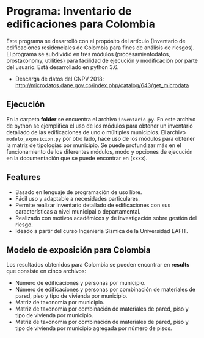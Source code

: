 Programa: Inventario de edificaciones para Colombia
================================================
Este programa se desarrolló con el  propósito  del  artículo (Inventario  de  edificaciones  residenciales  de  Colombia  para  fines de  análisis  de  riesgos).  El  programa  se  subdividió  en  tres  módulos  (procesamientodatos, prostaxonomy, utilities) para facilidad de ejecución y modificación por parte del usuario. Está  desarrollado  en  python  3.6. 

- Descarga de datos del CNPV 2018: http://microdatos.dane.gov.co/index.php/catalog/643/get_microdata

Ejecución
--------

En la carpeta **folder** se encuentra el archivo `inventario.py`. En este archivo de python se ejemplifica el uso de los módulos para obtener un inventario detallado de las edificaciones de uno o múltiples municipios. El archivo `modelo_exposicion.py` por otro lado, hace uso de los módulos para obtener la matriz de tipologías por municipio. Se puede profundizar más en el funcionamiento de los diferentes módulos, modo y opciones de ejecución en la documentación que se puede encontrar en (xxxx).


Features
--------

* Basado en lenguaje de programación de uso libre.
* Fácil uso y adaptable a necesidades particulares.
* Permite realizar inventario detallado de edificaciones con sus características a nivel municipal o departamental.
* Realizado con motivos académicos y de investigación sobre gestión del riesgo.
* Ideado a partir del curso Ingeniería Sísmica de la Universidad EAFIT.

Modelo de exposición para Colombia
--------
Los resultados obtenidos para Colombia se pueden encontrar en **results** que consiste en cinco archivos:

* Número de edificaciones y personas por municipio.
* Número de edificaciones y personas por combinación de materiales de pared, piso y tipo de vivienda por municipio.
* Matriz de taxonomía por municipio.
* Matriz de taxonomía por combinación de materiales de pared, piso y tipo de vivienda por municipio.
* Matriz de taxonomía por combinación de materiales de pared, piso y tipo de vivienda por municipio agregada por número de pisos.
